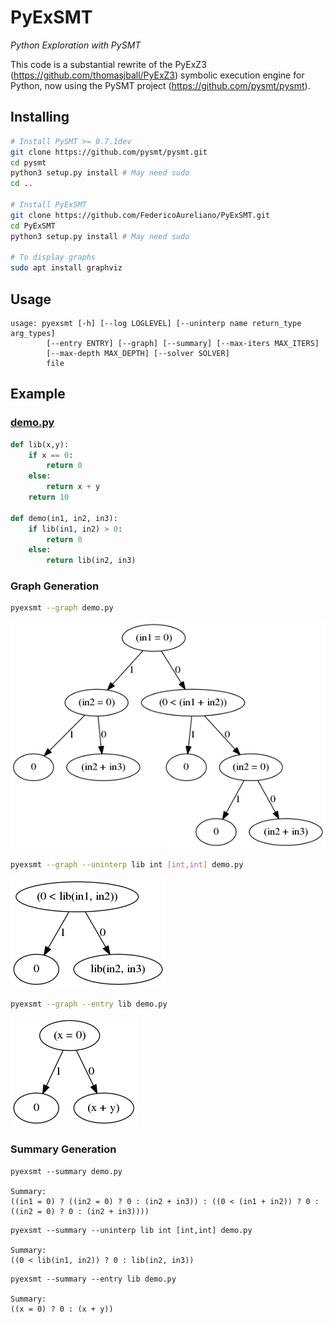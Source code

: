 # PyExSMT
*Python Exploration with PySMT*

This code is a substantial rewrite of the PyExZ3 (https://github.com/thomasjball/PyExZ3) symbolic execution engine for Python, now using the PySMT project (https://github.com/pysmt/pysmt).

## Installing
```bash
# Install PySMT >= 0.7.1dev
git clone https://github.com/pysmt/pysmt.git
cd pysmt
python3 setup.py install # May need sudo
cd ..

# Install PyExSMT
git clone https://github.com/FedericoAureliano/PyExSMT.git
cd PyExSMT
python3 setup.py install # May need sudo

# To display graphs
sudo apt install graphviz
```

## Usage
```
usage: pyexsmt [-h] [--log LOGLEVEL] [--uninterp name return_type arg_types]
        [--entry ENTRY] [--graph] [--summary] [--max-iters MAX_ITERS]
        [--max-depth MAX_DEPTH] [--solver SOLVER]
        file
```

## Example

### [demo.py](/examples/demo.py)

```python
def lib(x,y):
    if x == 0:
        return 0
    else:
        return x + y
    return 10

def demo(in1, in2, in3):
    if lib(in1, in2) > 0:
        return 0
    else:
        return lib(in2, in3)
```

### Graph Generation

```bash
pyexsmt --graph demo.py
```

![demo graph](/images/demo.png)

```bash
pyexsmt --graph --uninterp lib int [int,int] demo.py
```

![demo graph](/images/demolib.png)

```bash
pyexsmt --graph --entry lib demo.py
```

![demo graph](/images/lib.png)

### Summary Generation

```
pyexsmt --summary demo.py

Summary:
((in1 = 0) ? ((in2 = 0) ? 0 : (in2 + in3)) : ((0 < (in1 + in2)) ? 0 : ((in2 = 0) ? 0 : (in2 + in3))))
```

```
pyexsmt --summary --uninterp lib int [int,int] demo.py

Summary:
((0 < lib(in1, in2)) ? 0 : lib(in2, in3))
```

```
pyexsmt --summary --entry lib demo.py

Summary:
((x = 0) ? 0 : (x + y))
```
